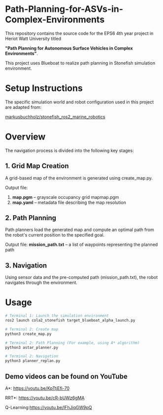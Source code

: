 # Path-Planning-for-ASVs-in-Complex-Environments
This repository contains the source code for the EPS6 4th year project in Heriot Watt University titled

**"Path Planning for Autonomous Surface Vehicles in Complex Environments"**.

This project uses Blueboat to realize path planning in Stonefish simulation environment.

# Setup Instructions
The specific simulation world and robot configuration used in this project are adapted from:

[markusbuchholz/stonefish_ros2_marine_robotics](https://github.com/Michele1996/stonefish_resources_pub.git)

# Overview
The navigation process is divided into the following key stages:
## 1. Grid Map Creation
A grid-based map of the environment is generated using create_map.py.

Output file:
1. **map.pgm** – grayscale occupancy grid mapmap.pgm
2. **map.yaml** – metadata file describing the map resolution

## 2. Path Planning
Path planners load the generated map and compute an optimal path from the robot's current position to the specified goal.

Output file:
**mission_path.txt** – a list of waypoints representing the planned path

## 3. Navigation
Using sensor data and the pre-computed path (mission_path.txt), the robot navigates through the environment.

# Usage
```bash
# Terminal 1: Launch the simulation environment
ros2 launch cola2_stonefish target_blueboat_alpha_launch.py

# Terminal 2: Create map
python3 create_map.py

# Terminal 2: Path Planning (For example, using A* algorithm)
python3 astar_planner.py

# Terminal 2: Navigation
python3 planner_replan.py
```

## Demo videos can be found on YouTube
  A*: https://youtu.be/KpTtjEfi-70
  
  RRT*: https://youtu.be/cR-bUWz6gMA
  
  Q-Learning:https://youtu.be/lFhJiqGW9pQ

